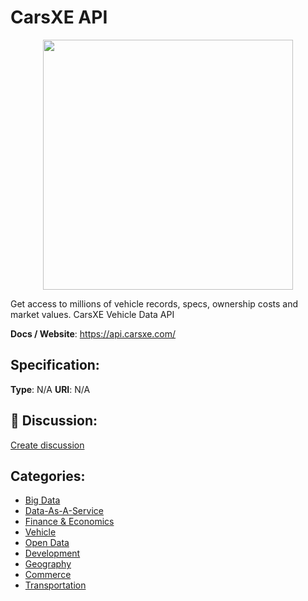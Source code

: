 # CarsXE API
<p align="center">
    <img width="400" src="https://raw.githubusercontent.com/apis-list/apis-list/main/apis/carsxe-api/logo_256x256.png" />
</p>

Get access to millions of vehicle records, specs, ownership costs and market values. CarsXE Vehicle Data API

**Docs / Website**: https://api.carsxe.com/

## Specification:
**Type**:  N/A 
**URI**:  N/A 

## 💬 Discussion:
[Create discussion](https://github.com/apis-list/apis-list/discussions/new)

## Categories:
- [Big Data](https://github.com/apis-list/apis-list#big-data)
- [Data-As-A-Service](https://github.com/apis-list/apis-list#data-as-a-service)
- [Finance & Economics](https://github.com/apis-list/apis-list#finance-and-economics)
- [Vehicle](https://github.com/apis-list/apis-list#vehicle)
- [Open Data](https://github.com/apis-list/apis-list#open-data)
- [Development](https://github.com/apis-list/apis-list#development)
- [Geography](https://github.com/apis-list/apis-list#geography)
- [Commerce](https://github.com/apis-list/apis-list#commerce)
- [Transportation](https://github.com/apis-list/apis-list#transportation)



